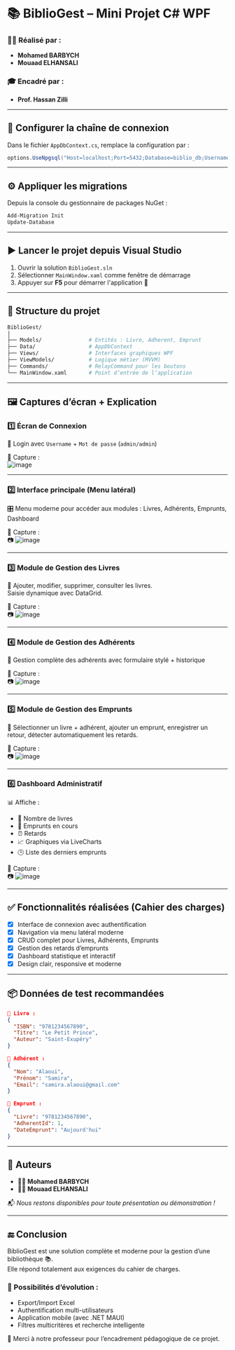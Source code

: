 # 📚 BiblioGest – Mini Projet C# WPF

### 👨‍💻 Réalisé par :
- **Mohamed BARBYCH**
- **Mouaad ELHANSALI**

### 🎓 Encadré par :
- **Prof. Hassan Zilli**

---

## 🔧 Configurer la chaîne de connexion

Dans le fichier `AppDbContext.cs`, remplace la configuration par :

```csharp
options.UseNpgsql("Host=localhost;Port=5432;Database=biblio_db;Username=postgres;Password=TON_MOT_DE_PASSE");
```

---

## ⚙️ Appliquer les migrations

Depuis la console du gestionnaire de packages NuGet :

```powershell
Add-Migration Init
Update-Database
```

---

## ▶️ Lancer le projet depuis Visual Studio

1. Ouvrir la solution `BiblioGest.sln`
2. Sélectionner `MainWindow.xaml` comme fenêtre de démarrage
3. Appuyer sur **F5** pour démarrer l'application 🚀

---

## 🧱 Structure du projet

```bash
BiblioGest/
│
├── Models/               # Entités : Livre, Adherent, Emprunt
├── Data/                 # AppDbContext
├── Views/                # Interfaces graphiques WPF
├── ViewModels/           # Logique métier (MVVM)
├── Commands/             # RelayCommand pour les boutons
└── MainWindow.xaml       # Point d’entrée de l’application
```

---

## 🖼️ Captures d’écran + Explication

### 1️⃣ Écran de Connexion

🔐 Login avec `Username` + `Mot de passe` (`admin/admin`)

📌 Capture :  
![image](https://github.com/user-attachments/assets/28c68ead-36af-4917-a3a0-6a53a8351a2f)

---

### 2️⃣ Interface principale (Menu latéral)

🎛️ Menu moderne pour accéder aux modules : Livres, Adhérents, Emprunts, Dashboard

📌 Capture :  
📷 ![image](https://github.com/user-attachments/assets/46c17172-a598-49eb-a70f-1cc9801b969b)


---

### 3️⃣ Module de Gestion des Livres

📘 Ajouter, modifier, supprimer, consulter les livres.  
Saisie dynamique avec DataGrid.

📌 Capture :  
📷 ![image](https://github.com/user-attachments/assets/a705bfc0-54f7-4a5f-8cd1-04ed13340097)


---

### 4️⃣ Module de Gestion des Adhérents

👤 Gestion complète des adhérents avec formulaire stylé + historique

📌 Capture :  
📷 ![image](https://github.com/user-attachments/assets/4fb4bf24-732d-425a-a399-a0b0b2819cb4)

---

### 5️⃣ Module de Gestion des Emprunts

📅 Sélectionner un livre + adhérent, ajouter un emprunt, enregistrer un retour, détecter automatiquement les retards.

📌 Capture :  
📷 ![image](https://github.com/user-attachments/assets/cd75a586-785f-45a6-856e-85e1b21011b3)



---

### 6️⃣ Dashboard Administratif

📊 Affiche :
- 📘 Nombre de livres
- 📅 Emprunts en cours
- ⏰ Retards
- 📈 Graphiques via LiveCharts
- 🕒 Liste des derniers emprunts

📌 Capture :  
📷 ![image](https://github.com/user-attachments/assets/09a29ce9-30c6-467b-8941-3acc9bf1bb8f)

---

## ✅ Fonctionnalités réalisées (Cahier des charges)

- [x] Interface de connexion avec authentification
- [x] Navigation via menu latéral moderne
- [x] CRUD complet pour Livres, Adhérents, Emprunts
- [x] Gestion des retards d’emprunts
- [x] Dashboard statistique et interactif
- [x] Design clair, responsive et moderne

---

## 📦 Données de test recommandées

```json
📘 Livre : 
{
  "ISBN": "9781234567890",
  "Titre": "Le Petit Prince",
  "Auteur": "Saint-Exupéry"
}

👤 Adhérent :
{
  "Nom": "Alaoui",
  "Prénom": "Samira",
  "Email": "samira.alaoui@gmail.com"
}

📅 Emprunt :
{
  "Livre": "9781234567890",
  "AdherentId": 1,
  "DateEmprunt": "Aujourd'hui"
}
```

---

## 📌 Auteurs

- 👨‍💻 **Mohamed BARBYCH**
- 👨‍💻 **Mouaad ELHANSALI**

📬 _Nous restons disponibles pour toute présentation ou démonstration !_

---

## 🔚 Conclusion

BiblioGest est une solution complète et moderne pour la gestion d’une bibliothèque 📚.  
Elle répond totalement aux exigences du cahier de charges.

### 🚀 Possibilités d’évolution :
- Export/Import Excel
- Authentification multi-utilisateurs
- Application mobile (avec .NET MAUI)
- Filtres multicritères et recherche intelligente

🙏 Merci à notre professeur pour l’encadrement pédagogique de ce projet.

